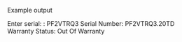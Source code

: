 Example output

Enter serial: : PF2VTRQ3
Serial Number:  PF2VTRQ3.20TD                                           
Warranty Status:  Out Of Warranty
